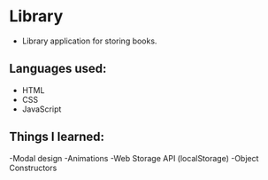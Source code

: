 # Library

- Library application for storing books.

## Languages used:

- HTML
- CSS
- JavaScript

## Things I learned:

-Modal design
-Animations
-Web Storage API (localStorage)
-Object Constructors
